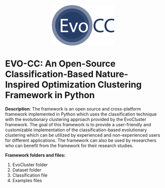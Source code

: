 <div align="center">
<img alt="EvoCC-logo" src="https://raw.githubusercontent.com/Evo-ML/Evo-CC/main/evocc-logo.png" width=40%>
</div>

# EVO-CC: An Open-Source Classification-Based Nature-Inspired Optimization Clustering Framework in Python

**Description**: The framework is an open source and cross-platform framework implemented in Python which uses the classification technique with the evolutionary clustering approach provided by the EvoCluster framework. The goal of this framework is to provide a user-friendly and customizable implementation of the classification-based evolutionary clustering which can be utilized by experienced and non-experienced users for different applications. The framework can also be used by researchers who can benefit from the framework for their research studies.

**Framework folders and files:**
1.  EvoCluster folder 
2.  Dataset folder 
3.  Classification file
4.  Examples files
